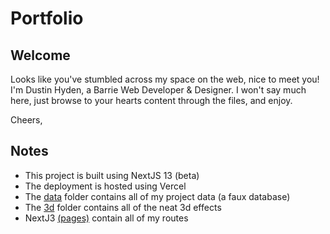 # Portfolio

## Welcome

Looks like you've stumbled across my space on the web, nice to meet you! I'm Dustin Hyden, a Barrie Web Developer & Designer. I won't say much here, just browse to your hearts content through the files, and enjoy.

Cheers,

## Notes

- This project is built using NextJS 13 (beta)
- The deployment is hosted using Vercel
- The [data](app/data) folder contains all of my project data (a faux database)
- The [3d](app/3d) folder contains all of the neat 3d effects
- NextJ3 [(pages)](<app/(pages)>) contain all of my routes
